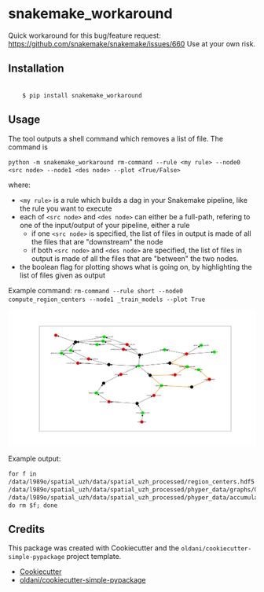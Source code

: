 # snakemake_workaround

Quick workaround for this bug/feature request: https://github.com/snakemake/snakemake/issues/660
Use at your own risk.

## Installation

```batch

    $ pip install snakemake_workaround
```

## Usage
The tool outputs a shell command which removes a list of file.
The command is
```
python -m snakemake_workaround rm-command --rule <my rule> --node0 <src node> --node1 <des node> --plot <True/False>
```
where:
- `<my rule>` is a rule which builds a dag in your Snakemake pipeline, like the rule you want to execute
- each of `<src node>` and `<des node>` can either be a full-path, refering to one of the input/output of your pipeline, either a rule
    - if one `<src node>` is specified, the list of files in output is made of all the files that are "downstream" the node
    - if both `<src node>` and `<des node>` are specified, the list of files in output is made of all the files that are "between" the two nodes.
- the boolean flag for plotting shows what is going on, by highlighting the list of files given as output

Example command:
    `rm-command --rule short --node0 compute_region_centers --node1 _train_models --plot True`

![Exapmle plot](./dag.png)

Example output:
```
for f in /data/l989o/spatial_uzh/data/spatial_uzh_processed/region_centers.hdf5 /data/l989o/spatial_uzh/data/spatial_uzh_processed/phyper_data/graphs/0f867a8979f43b5b384434989df1a8b6929fce8cd78d95f6ff1d184d844d7983/graphs_folder/ /data/l989o/spatial_uzh/data/spatial_uzh_processed/phyper_data/accumulated_features/4522b0aa174e0f8c8a5890fc31da5feb032d2c3163211aba373e995273629f6d/merged_cell_features.hdf5; do rm $f; done
```


## Credits

This package was created with Cookiecutter and the `oldani/cookiecutter-simple-pypackage` project template.

- [Cookiecutter](https://github.com/audreyr/cookiecutter)
- [oldani/cookiecutter-simple-pypackage](https://github.com/oldani/cookiecutter-simple-pypackage)
